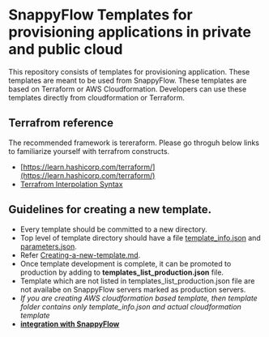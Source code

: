 # SnappyFlow Templates for provisioning applications in private and public cloud
This repository consists of templates for provisioning application. These templates are meant to be used from SnappyFlow. These templates are based on Terraform or AWS Cloudformation. Developers can use these templates directly from cloudformation or Terraform.

## Terrafrom reference
The recommended framework is tereraform. Please go throguh below links to familiarize yourself with terrafrom constructs.
 - [https://learn.hashicorp.com/terraform/](https://learn.hashicorp.com/terraform/)
 - [Terrafrom Interpolation Syntax](https://www.terraform.io/docs/configuration/interpolation.html)

## Guidelines for creating a new template.
 - Every template should be committed to a new directory.
 - Top level of template directory should have a file [template_info.json](template_info.md) and [parameters.json](parameters.md).
 - Refer [Creating-a-new-template.md](Creating-a-new-template.md).
 - Once template development is complete, it can be promoted to production by adding to **templates_list_production.json** file.
 - Template which are not listed in templates_list_production.json file are not availabe on SnappyFlow servers marked as production servers.
 - _If you are creating AWS cloudformation based template, then template folder contains only template_info.json and actual cloudformation template_ 
 - __[integration with SnappyFlow](Integration-With-SnappyFlow.md)__
